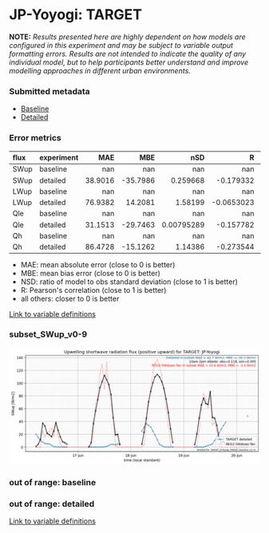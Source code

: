 # JP-Yoyogi: TARGET

**NOTE:** *Results presented here are highly dependent on how models are configured in this experiment and may be subject to variable output formatting errors. Results are not intended to indicate the quality of any individual model, but to help participants better understand and improve modelling approaches in different urban environments.*

### Submitted metadata

- [Baseline](TARGET_JP-Yoyogi_baseline_attrs.md)
- [Detailed](TARGET_JP-Yoyogi_detailed_attrs.md)

### Error metrics

| flux   | experiment   |      MAE |      MBE |          nSD |           R |       5th |     95th |     RMSE |     cRMSE |     AMBE |      1-nSD |       1-R |   nSkewness |   nKurtosis |    Overlap |
|:-------|:-------------|---------:|---------:|-------------:|------------:|----------:|---------:|---------:|----------:|---------:|-----------:|----------:|------------:|------------:|-----------:|
| SWup   | baseline     | nan      | nan      | nan          | nan         | nan       | nan      | nan      | nan       | nan      | nan        | nan       | nan         |  nan        | nan        |
| SWup   | detailed     |  38.9016 | -35.7986 |   0.259668   |  -0.179332  |   2.38133 |  77.2898 |  50.6922 |   1.07729 |  35.7986 |   0.740332 |   1.17933 |   2.54519   |    6.63877  |   0.540981 |
| LWup   | baseline     | nan      | nan      | nan          | nan         | nan       | nan      | nan      | nan       | nan      | nan        | nan       | nan         |  nan        | nan        |
| LWup   | detailed     |  76.9382 |  14.2081 |   1.58199    |  -0.0653023 |  25.1018  |  70.4051 |  98.5857 |   1.92596 |  14.2081 |   0.581991 |   1.0653  |   0.607557  |    0.274073 |   0.254944 |
| Qle    | baseline     | nan      | nan      | nan          | nan         | nan       | nan      | nan      | nan       | nan      | nan        | nan       | nan         |  nan        | nan        |
| Qle    | detailed     |  31.1513 | -29.7463 |   0.00795289 |  -0.157782  |   2.40606 | 105.27   |  48.4124 |   1.00129 |  29.7463 |   0.992047 |   1.15778 |   0.38124   |    0.862107 |   0.707937 |
| Qh     | baseline     | nan      | nan      | nan          | nan         | nan       | nan      | nan      | nan       | nan      | nan        | nan       | nan         |  nan        | nan        |
| Qh     | detailed     |  86.4728 | -15.1262 |   1.14386    |  -0.273544  |  14.3526  |  16.7763 | 114.141  |   1.71296 |  15.1262 |   0.143863 |   1.27354 |   0.0471739 |    0.270526 |   0.321925 |

 - MAE: mean absolute error (close to 0 is better)
 - MBE: mean bias error (close to 0 is better)
 - NSD: ratio of model to obs standard deviation (close to 1 is better)
 - R: Pearson's correlation (close to 1 is better)
 - all others: closer to 0 is better

[Link to variable definitions](../modelattrs/variable_definitions.md)

### <a name="subset_swup_v0-9"></a>subset_SWup_v0-9
[![TARGET_JP-Yoyogi_subset_SWup_v0-9.png](TARGET_JP-Yoyogi_subset_SWup_v0-9.png)](TARGET_JP-Yoyogi_subset_SWup_v0-9.png)

### out of range: baseline


### out of range: detailed



[Link to variable definitions](../modelattrs/variable_definitions.md)

